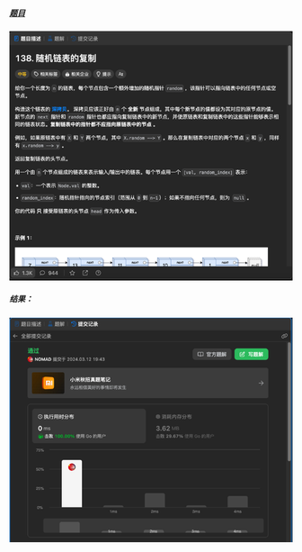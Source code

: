##### [题目](https://leetcode.cn/problems/copy-list-with-random-pointer/description/?envType=study-plan-v2&envId=top-100-liked)
![pic](img.png)
##### 结果：
![pic](result.png)